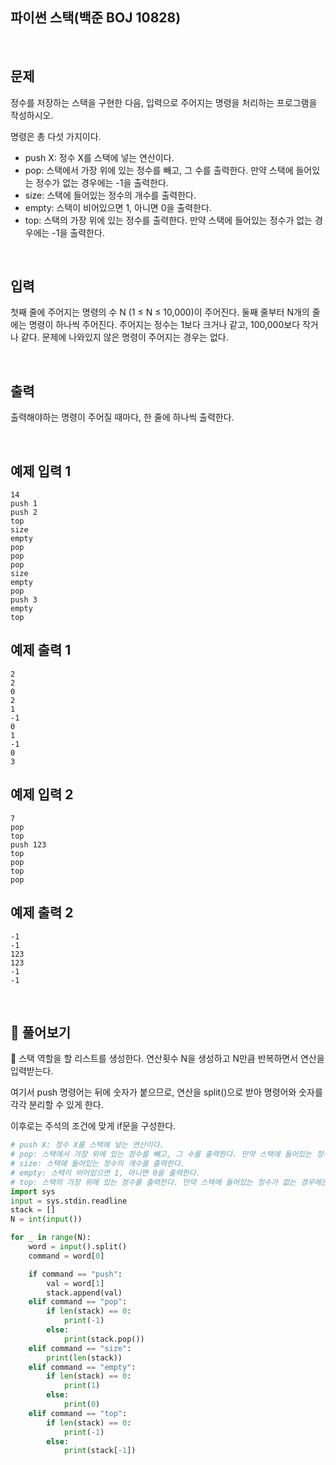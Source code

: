 ## 파이썬 스택(백준 BOJ 10828)

<br>

## 문제

정수를 저장하는 스택을 구현한 다음, 입력으로 주어지는 명령을 처리하는 프로그램을 작성하시오.

명령은 총 다섯 가지이다.

- push X: 정수 X를 스택에 넣는 연산이다.
- pop: 스택에서 가장 위에 있는 정수를 빼고, 그 수를 출력한다. 만약 스택에 들어있는 정수가 없는 경우에는 -1을 출력한다.
- size: 스택에 들어있는 정수의 개수를 출력한다.
- empty: 스택이 비어있으면 1, 아니면 0을 출력한다.
- top: 스택의 가장 위에 있는 정수를 출력한다. 만약 스택에 들어있는 정수가 없는 경우에는 -1을 출력한다.

<br>

## 입력

첫째 줄에 주어지는 명령의 수 N (1 ≤ N ≤ 10,000)이 주어진다. 둘째 줄부터 N개의 줄에는 명령이 하나씩 주어진다. 주어지는 정수는 1보다 크거나 같고, 100,000보다 작거나 같다. 문제에 나와있지 않은 명령이 주어지는 경우는 없다.

<br>

## 출력

출력해야하는 명령이 주어질 때마다, 한 줄에 하나씩 출력한다.

<br>

## 예제 입력 1

```
14
push 1
push 2
top
size
empty
pop
pop
pop
size
empty
pop
push 3
empty
top
```

## 예제 출력 1

```
2
2
0
2
1
-1
0
1
-1
0
3
```

## 예제 입력 2

```
7
pop
top
push 123
top
pop
top
pop
```

## 예제 출력 2

```
-1
-1
123
123
-1
-1
```

<br>

## 📝 풀어보기

📌 스택 역할을 할 리스트를 생성한다. 연산횟수 N을 생성하고 N만큼 반복하면서 연산을 입력받는다.

여기서 push 명령어는 뒤에 숫자가 붙으므로, 연산을 split()으로 받아 명령어와 숫자를 각각 분리할 수 있게 한다.

이후로는 주석의 조건에 맞게 if문을 구성한다.

``` python
# push X: 정수 X를 스택에 넣는 연산이다.
# pop: 스택에서 가장 위에 있는 정수를 빼고, 그 수를 출력한다. 만약 스택에 들어있는 정수가 없는 경우에는 -1을 출력한다.
# size: 스택에 들어있는 정수의 개수를 출력한다.
# empty: 스택이 비어있으면 1, 아니면 0을 출력한다.
# top: 스택의 가장 위에 있는 정수를 출력한다. 만약 스택에 들어있는 정수가 없는 경우에는 -1을 출력한다.
import sys
input = sys.stdin.readline
stack = []
N = int(input())

for _ in range(N):
    word = input().split()
    command = word[0]

    if command == "push":
        val = word[1]
        stack.append(val)
    elif command == "pop":
        if len(stack) == 0:
            print(-1)
        else:
            print(stack.pop())
    elif command == "size":
        print(len(stack))
    elif command == "empty":
        if len(stack) == 0:
            print(1)
        else:
            print(0)
    elif command == "top":
        if len(stack) == 0:
            print(-1)
        else:
            print(stack[-1])
```

